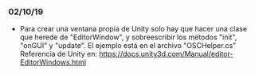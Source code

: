 ### 02/10/19
- Para crear una ventana propia de Unity solo hay que hacer una clase que herede de "EditorWindow",
y sobreescribir los métodos "init", "onGUI" y "update". El ejemplo está en el archivo "OSCHelper.cs"
Referencia de Unity en: https://docs.unity3d.com/Manual/editor-EditorWindows.html